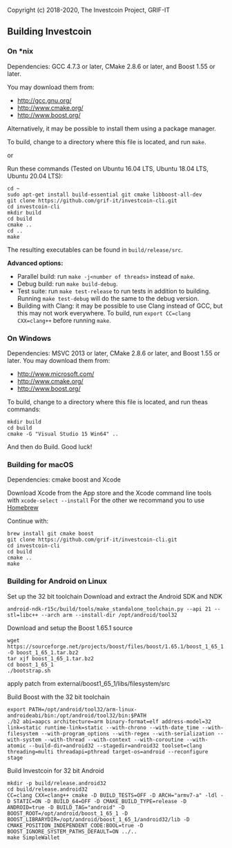 Copyright (c) 2018-2020, The Investcoin Project, GRIF-IT

## Building Investcoin 

### On *nix

Dependencies: GCC 4.7.3 or later, CMake 2.8.6 or later, and Boost 1.55 or later.

You may download them from:

- http://gcc.gnu.org/
- http://www.cmake.org/
- http://www.boost.org/

Alternatively, it may be possible to install them using a package manager.

To build, change to a directory where this file is located, and run `make`.

or

Run these commands (Tested on Ubuntu 16.04 LTS, Ubuntu 18.04 LTS, Ubuntu 20.04 LTS):
```
cd ~ 
sudo apt-get install build-essential git cmake libboost-all-dev 
git clone https://github.com/grif-it/investcoin-cli.git
cd investcoin-cli
mkdir build 
cd build 
cmake .. 
cd .. 
make
```

 The resulting executables can be found in `build/release/src`.

**Advanced options:**

* Parallel build: run `make -j<number of threads>` instead of `make`.
* Debug build: run `make build-debug`.
* Test suite: run `make test-release` to run tests in addition to building. Running `make test-debug` will do the same to the debug version.
* Building with Clang: it may be possible to use Clang instead of GCC, but this may not work everywhere. To build, run `export CC=clang CXX=clang++` before running `make`.



### On Windows

Dependencies: MSVC 2013 or later, CMake 2.8.6 or later, and Boost 1.55 or later. You may download them from:

* http://www.microsoft.com/
* http://www.cmake.org/
* http://www.boost.org/

To build, change to a directory where this file is located, and run theas commands: 
```
mkdir build
cd build
cmake -G "Visual Studio 15 Win64" ..
```

And then do Build.
Good luck!



### Building for macOS

Dependencies: cmake boost and Xcode

Download Xcode from the App store and the Xcode command line tools with `xcode-select --install`
For the other we recommand you to use [Homebrew](https://brew.sh)

Continue with:
```
brew install git cmake boost
git clone https://github.com/grif-it/investcoin-cli.git
cd investcoin-cli
cd build
cmake ..
make
```



### Building for Android on Linux

Set up the 32 bit toolchain
Download and extract the Android SDK and NDK
```
android-ndk-r15c/build/tools/make_standalone_toolchain.py --api 21 --stl=libc++ --arch arm --install-dir /opt/android/tool32
```

Download and setup the Boost 1.65.1 source
```
wget https://sourceforge.net/projects/boost/files/boost/1.65.1/boost_1_65_1.tar.bz2/download -O boost_1_65_1.tar.bz2
tar xjf boost_1_65_1.tar.bz2
cd boost_1_65_1
./bootstrap.sh
```
apply patch from external/boost1_65_1/libs/filesystem/src

Build Boost with the 32 bit toolchain
```
export PATH=/opt/android/tool32/arm-linux-androideabi/bin:/opt/android/tool32/bin:$PATH
./b2 abi=aapcs architecture=arm binary-format=elf address-model=32 link=static runtime-link=static --with-chrono --with-date_time --with-filesystem --with-program_options --with-regex --with-serialization --with-system --with-thread --with-context --with-coroutine --with-atomic --build-dir=android32 --stagedir=android32 toolset=clang threading=multi threadapi=pthread target-os=android --reconfigure stage
```

Build Investcoin for 32 bit Android
```
mkdir -p build/release.android32
cd build/release.android32
CC=clang CXX=clang++ cmake -D BUILD_TESTS=OFF -D ARCH="armv7-a" -ldl -D STATIC=ON -D BUILD_64=OFF -D CMAKE_BUILD_TYPE=release -D ANDROID=true -D BUILD_TAG="android" -D BOOST_ROOT=/opt/android/boost_1_65_1 -D BOOST_LIBRARYDIR=/opt/android/boost_1_65_1/android32/lib -D CMAKE_POSITION_INDEPENDENT_CODE:BOOL=true -D BOOST_IGNORE_SYSTEM_PATHS_DEFAULT=ON ../..
make SimpleWallet
```
